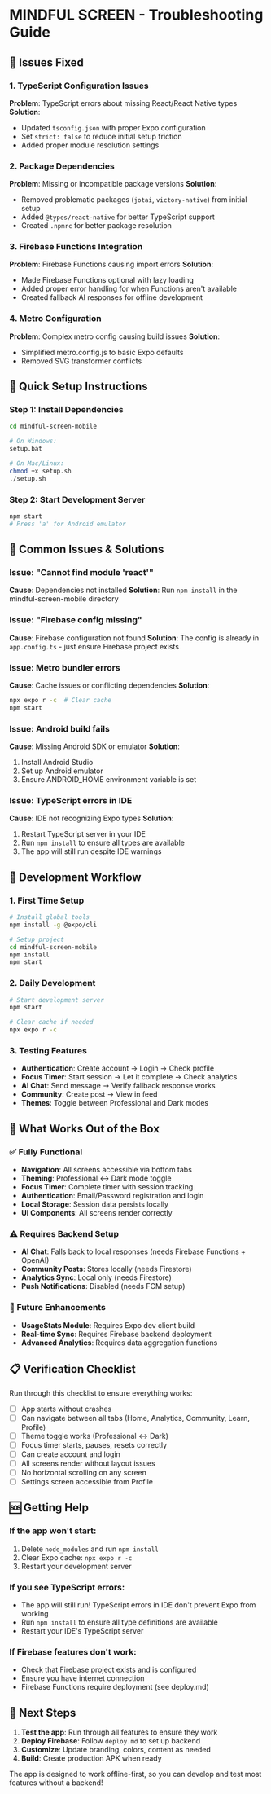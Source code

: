 # MINDFUL SCREEN - Troubleshooting Guide

## 🔧 Issues Fixed

### 1. TypeScript Configuration Issues
**Problem**: TypeScript errors about missing React/React Native types
**Solution**: 
- Updated `tsconfig.json` with proper Expo configuration
- Set `strict: false` to reduce initial setup friction
- Added proper module resolution settings

### 2. Package Dependencies
**Problem**: Missing or incompatible package versions
**Solution**:
- Removed problematic packages (`jotai`, `victory-native`) from initial setup
- Added `@types/react-native` for better TypeScript support
- Created `.npmrc` for better package resolution

### 3. Firebase Functions Integration
**Problem**: Firebase Functions causing import errors
**Solution**:
- Made Firebase Functions optional with lazy loading
- Added proper error handling for when Functions aren't available
- Created fallback AI responses for offline development

### 4. Metro Configuration
**Problem**: Complex metro config causing build issues
**Solution**:
- Simplified metro.config.js to basic Expo defaults
- Removed SVG transformer conflicts

## 🚀 Quick Setup Instructions

### Step 1: Install Dependencies
```bash
cd mindful-screen-mobile

# On Windows:
setup.bat

# On Mac/Linux:
chmod +x setup.sh
./setup.sh
```

### Step 2: Start Development Server
```bash
npm start
# Press 'a' for Android emulator
```

## 🐛 Common Issues & Solutions

### Issue: "Cannot find module 'react'"
**Cause**: Dependencies not installed
**Solution**: Run `npm install` in the mindful-screen-mobile directory

### Issue: "Firebase config missing"
**Cause**: Firebase configuration not found
**Solution**: The config is already in `app.config.ts` - just ensure Firebase project exists

### Issue: Metro bundler errors
**Cause**: Cache issues or conflicting dependencies
**Solution**: 
```bash
npx expo r -c  # Clear cache
npm start
```

### Issue: Android build fails
**Cause**: Missing Android SDK or emulator
**Solution**: 
1. Install Android Studio
2. Set up Android emulator
3. Ensure ANDROID_HOME environment variable is set

### Issue: TypeScript errors in IDE
**Cause**: IDE not recognizing Expo types
**Solution**: 
1. Restart TypeScript server in your IDE
2. Run `npm install` to ensure all types are available
3. The app will still run despite IDE warnings

## 📱 Development Workflow

### 1. First Time Setup
```bash
# Install global tools
npm install -g @expo/cli

# Setup project
cd mindful-screen-mobile
npm install
npm start
```

### 2. Daily Development
```bash
# Start development server
npm start

# Clear cache if needed
npx expo r -c
```

### 3. Testing Features
- **Authentication**: Create account → Login → Check profile
- **Focus Timer**: Start session → Let it complete → Check analytics
- **AI Chat**: Send message → Verify fallback response works
- **Community**: Create post → View in feed
- **Themes**: Toggle between Professional and Dark modes

## 🔄 What Works Out of the Box

### ✅ Fully Functional
- **Navigation**: All screens accessible via bottom tabs
- **Theming**: Professional ↔ Dark mode toggle
- **Focus Timer**: Complete timer with session tracking
- **Authentication**: Email/Password registration and login
- **Local Storage**: Session data persists locally
- **UI Components**: All screens render correctly

### ⚠️ Requires Backend Setup
- **AI Chat**: Falls back to local responses (needs Firebase Functions + OpenAI)
- **Community Posts**: Stores locally (needs Firestore)
- **Analytics Sync**: Local only (needs Firestore)
- **Push Notifications**: Disabled (needs FCM setup)

### 🔧 Future Enhancements
- **UsageStats Module**: Requires Expo dev client build
- **Real-time Sync**: Requires Firebase backend deployment
- **Advanced Analytics**: Requires data aggregation functions

## 📋 Verification Checklist

Run through this checklist to ensure everything works:

- [ ] App starts without crashes
- [ ] Can navigate between all tabs (Home, Analytics, Community, Learn, Profile)
- [ ] Theme toggle works (Professional ↔ Dark)
- [ ] Focus timer starts, pauses, resets correctly
- [ ] Can create account and login
- [ ] All screens render without layout issues
- [ ] No horizontal scrolling on any screen
- [ ] Settings screen accessible from Profile

## 🆘 Getting Help

### If the app won't start:
1. Delete `node_modules` and run `npm install`
2. Clear Expo cache: `npx expo r -c`
3. Restart your development server

### If you see TypeScript errors:
- The app will still run! TypeScript errors in IDE don't prevent Expo from working
- Run `npm install` to ensure all type definitions are available
- Restart your IDE's TypeScript server

### If Firebase features don't work:
- Check that Firebase project exists and is configured
- Ensure you have internet connection
- Firebase Functions require deployment (see deploy.md)

## 🎯 Next Steps

1. **Test the app**: Run through all features to ensure they work
2. **Deploy Firebase**: Follow `deploy.md` to set up backend
3. **Customize**: Update branding, colors, content as needed
4. **Build**: Create production APK when ready

The app is designed to work offline-first, so you can develop and test most features without a backend!
